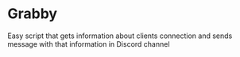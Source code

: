 # Grabby
Easy script that gets information about clients connection and sends message with that information in Discord channel
